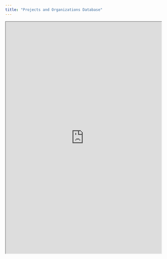 ```yaml
---
title: "Projects and Organizations Database"
---
```



<iframe height="750" width="100%" src="https://ewelton.github.io/ktest/wiki.html#Projects%20and%20Organizations%20Database"></iframe>
